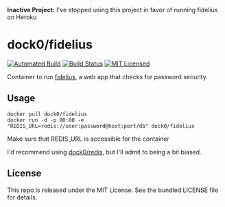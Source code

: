 **Inactive Project:** I've stopped using this project in favor of running fidelius on Heroku

dock0/fidelius
=======

[![Automated Build](http://img.shields.io/badge/automated-build-green.svg)](https://hub.docker.com/r/dock0/fidelius/)
[![Build Status](https://img.shields.io/circleci/project/dock0/fidelius/master.svg)](https://circleci.com/gh/dock0/fidelius)
[![MIT Licensed](http://img.shields.io/badge/license-MIT-green.svg)](https://tldrlegal.com/license/mit-license)

Container to run [fidelius](https://github.com/akerl/fidelius), a web app that checks for password security.

## Usage

```
docker pull dock0/fidelius
docker run -d -p 80:80 -e "REDIS_URL=redis://user:password@host:port/db" dock0/fidelius
```

Make sure that REDIS_URL is accessible for the container

I'd recommend using [dock0/redis](https://github.com/dock0/redis), but I'll admit to being a bit biased.

## License

This repo is released under the MIT License. See the bundled LICENSE file for details.

